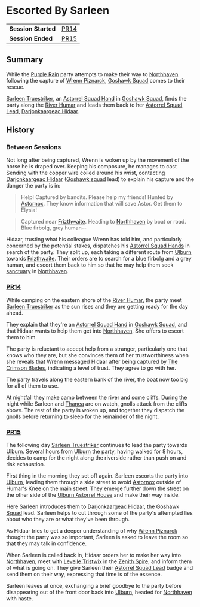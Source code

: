 # Escorted By Sarleen

|||
| --- | --- |
| **Session Started** | [PR14](../sessions/PR14.md) | storyline.2
| **Session Ended** | [PR15](../sessions/PR15.md) |

## Summary

While the [Purple Rain](../campaigns/purple-rain.md) party attempts to make their way to [Northhaven](../places/cities/northhaven.md) following the capture of [Wrenn Piznarck](../characters/wrenn-piznarck.md), [Goshawk Squad](../organisations/astorrel/squads/goshawk-squad.md) comes to their rescue.

[Sarleen Truestriker](../characters/sarleen-truestriker.md), an [Astorrel Squad Hand](../organisations/astorrel/ranks/astorrel-squad-hand.md) in [Goshawk Squad](../organisations/astorrel/squads/goshawk-squad.md), finds the party along the [River Humar](../places/rivers-lakes/river-humar.md) and leads them back to her [Astorrel Squad Lead](../organisations/astorrel/ranks/astorrel-squad-lead.md), [Darjonkaargeac Hidaar](../characters/darjonkaargeac-hidaar.md).

## History

### Between Sessions

Not long after being captured, Wrenn is woken up by the movement of the horse he is draped over. Keeping his composure, he manages to cast Sending with the copper wire coiled around his wrist, contacting [Darjonkaargeac Hidaar](../characters/darjonkaargeac-hidaar.md) ([Goshawk squad](../organisations/astorrel/squads/goshawk-squad.md) lead) to explain his capture and the danger the party is in:

> Help! Captured by bandits. Please help my friends! Hunted by [Astornox](../organisations/astornox/astornox.md). They know information that will save Astor. Get them to Elysia!

> Captured near [Frizthwaite](../places/villages/frizthwaite.md). Heading to [Northhaven](../places/cities/northhaven.md) by boat or road. Blue firbolg, grey human--

Hidaar, trusting what his colleague Wrenn has told him, and particularly concerned by the potential stakes, dispatches his [Astorrel Squad Hands](../organisations/astorrel/ranks/astorrel-squad-hand.md) in search of the party. They split up, each taking a different route from [Ulburn](../places/villages/ulburn.md) towards [Frizthwaite](../places/villages/frizthwaite.md). Their orders are to search for a blue firbolg and a grey human, and escort them back to him so that he may help them seek [sanctuary](../organisations/astorrel/sanctuary.md) in [Northhaven](../places/cities/northhaven.md).

### [PR14](../sessions/PR14.md)

While camping on the eastern shore of the [River Humar](../places/rivers-lakes/river-humar.md), the party meet [Sarleen Truestriker](../characters/sarleen-truestriker.md) as the sun rises and they are getting ready for the day ahead.

They explain that they're an [Astorrel Squad Hand](../organisations/astorrel/ranks/astorrel-squad-hand.md) in [Goshawk Squad](../organisations/astorrel/squads/goshawk-squad.md), and that Hidaar wants to help them get into [Northhaven](../places/cities/northhaven.md). She offers to escort them to him.

The party is reluctant to accept help from a stranger, particularly one that knows who they are, but she convinces them of her trustworthiness when she reveals that Wrenn messaged Hidaar after being captured by [The Crimson Blades](../organisations/the-crimson-blades.md), indicating a level of trust. They agree to go with her.

The party travels along the eastern bank of the river, the boat now too big for all of them to use.

At nightfall they make camp between the river and some cliffs. During the night while Sarleen and [Thanea](../../../astarus/people/thanea.md) are on watch, gnolls attack from the cliffs above. The rest of the party is woken up, and together they dispatch the gnolls before returning to sleep for the remainder of the night.

### [PR15](../sessions/PR15.md)

The following day [Sarleen Truestriker](../characters/sarleen-truestriker.md) continues to lead the party towards [Ulburn](../places/villages/ulburn.md). Several hours from [Ulburn](../places/villages/ulburn.md) the party, having walked for 8 hours, decides to camp for the night along the riverside rather than push on and risk exhaustion.

First thing in the morning they set off again. Sarleen escorts the party into [Ulburn](../places/villages/ulburn.md), leading them through a side street to avoid [Astornox](../organisations/astornox/astornox.md) outside of Humar's Knee on the main street. They emerge further down the street on the other side of the [Ulburn Astorrel House](../places/buildings/ulburn-astorrel-house.md) and make their way inside.

Here Sarleen introduces them to [Darjonkaargeac Hidaar](../characters/darjonkaargeac-hidaar.md), the [Goshawk Squad](../organisations/astorrel/squads/goshawk-squad.md) lead. Sarleen helps to cut through some of the party's attempted lies about who they are or what they've been through.

As Hidaar tries to get a deeper understanding of why [Wrenn Piznarck](../characters/wrenn-piznarck.md) thought the party was so important, Sarleen is asked to leave the room so that they may talk in confidence.

When Sarleen is called back in, Hidaar orders her to make her way into [Northhaven](../places/cities/northhaven.md), meet with [Levelle Tristwix](../characters/levelle-tristwix.md) in the [Zenith Spire](../places/buildings/zenith-spire.md), and inform them of what is going on. They give Sarleen their [Astorrel Squad Lead](../organisations/astorrel/ranks/astorrel-squad-lead.md) badge and send them on their way, expressing that time is of the essence.

Sarleen leaves at once, exchanging a brief goodbye to the party before disappearing out of the front door back into [Ulburn](../places/villages/ulburn.md), headed for [Northhaven](../places/cities/northhaven.md) with haste.
